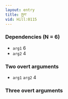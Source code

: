 ```yaml
---
layout: entry
title: ཁྱབ་
vid: Hill:0115
---
```

### Dependencies (N = 6)
* `arg1` 6
* `arg2` 4


### Two overt arguments
* `arg1` `arg2` 4


### Three overt arguments
